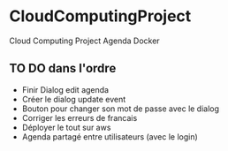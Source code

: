 # CloudComputingProject
Cloud Computing Project Agenda Docker


## TO DO dans l'ordre
- Finir Dialog edit agenda
- Créer le dialog update event
- Bouton pour changer son mot de passe avec le dialog
- Corriger les erreurs de francais
- Déployer le tout sur aws
- Agenda partagé entre utilisateurs (avec le login)
